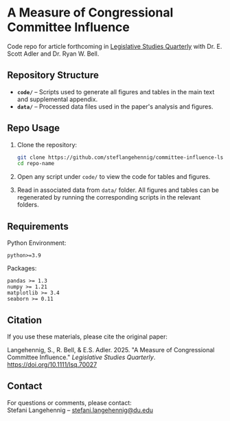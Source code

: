 # A Measure of Congressional Committee Influence
Code repo for article forthcoming in [Legislative Studies Quarterly](https://onlinelibrary.wiley.com/journal/19399162) with Dr. E. Scott Adler and Dr. Ryan W. Bell.

## Repository Structure

- **`code/`** – Scripts used to generate all figures and tables in the main text and supplemental appendix.
- **`data/`** – Processed data files used in the paper's analysis and figures.

## Repo Usage

1. Clone the repository:
   ```bash
   git clone https://github.com/steflangehennig/committee-influence-lsq.git
   cd repo-name
   ```

2. Open any script under `code/` to view the code for tables and figures.

3. Read in associated data from `data/` folder. All figures and tables can be regenerated by running the corresponding scripts in the relevant folders.


## Requirements

Python Environment:
```
python>=3.9
```

Packages:
```
pandas >= 1.3  
numpy >= 1.21  
matplotlib >= 3.4  
seaborn >= 0.11
```

## Citation

If you use these materials, please cite the original paper:

Langehennig, S., R. Bell, & E.S. Adler. 2025. "A Measure of Congressional Committee Influence." _Legislative Studies Quarterly_. https://doi.org/10.1111/lsq.70027


## Contact

For questions or comments, please contact:  
Stefani Langehennig – stefani.langehennig@du.edu  
